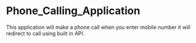 # Phone_Calling_Application
This application will make a phone call when you enter mobile number it will redirect to call using built in API.

